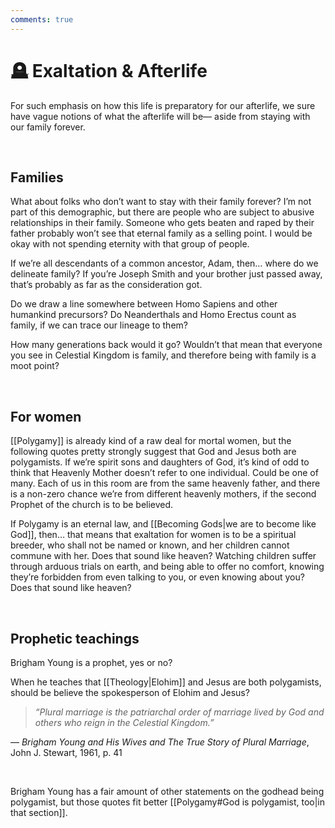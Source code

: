 ```yaml
---
comments: true
---
```

# 🪦 Exaltation & Afterlife
For such emphasis on how this life is preparatory for our afterlife, we sure have vague notions of what the afterlife will be— aside from staying with our family forever.

&nbsp;

## Families
What about folks who don’t want to stay with their family forever? I’m not part of this demographic, but there are people who are subject to abusive relationships in their family. Someone who gets beaten and raped by their father probably won’t see that eternal family as a selling point. I would be okay with not spending eternity with that group of people.

If we’re all descendants of a common ancestor, Adam, then… where do we delineate family? If you’re Joseph Smith and your brother just passed away, that’s probably as far as the consideration got.

Do we draw a line somewhere between Homo Sapiens and other humankind precursors? Do Neanderthals and Homo Erectus count as family, if we can trace our lineage to them?

How many generations back would it go? Wouldn’t that mean that everyone you see in Celestial Kingdom is family, and therefore being with family is a moot point?

&nbsp;

## For women
[[Polygamy]] is already kind of a raw deal for mortal women, but the following quotes pretty strongly suggest that God and Jesus both are polygamists. If we’re spirit sons and daughters of God, it’s kind of odd to think that Heavenly Mother doesn’t refer to one individual. Could be one of many. Each of us in this room are from the same heavenly father, and there is a non-zero chance we’re from different heavenly mothers, if the second Prophet of the church is to be believed.

If Polygamy is an eternal law, and [[Becoming Gods|we are to become like God]], then… that means that exaltation for women is to be a spiritual breeder, who shall not be named or known, and her children cannot commune with her. Does that sound like heaven? Watching children suffer through arduous trials on earth, and being able to offer no comfort, knowing they’re forbidden from even talking to you, or even knowing about you? Does that sound like heaven?

&nbsp;

## Prophetic teachings
Brigham Young is a prophet, yes or no?

When he teaches that [[Theology|Elohim]] and Jesus are both polygamists, should be believe the spokesperson of Elohim and Jesus?

> *“Plural marriage is the patriarchal order of marriage lived by God and others who reign in the Celestial Kingdom.”*

— _Brigham Young and His Wives and The True Story of Plural Marriage_, John J. Stewart, 1961, p. 41

&nbsp;

Brigham Young has a fair amount of other statements on the godhead being polygamist, but those quotes fit better [[Polygamy#God is polygamist, too|in that section]].
